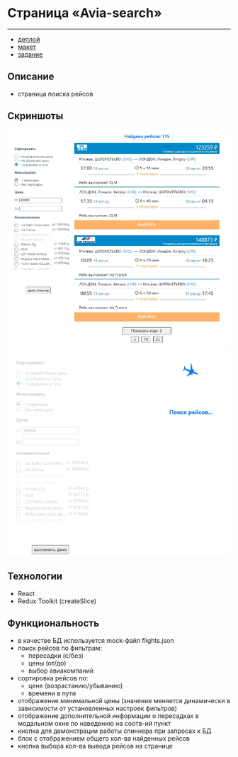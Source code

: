 # Страница «Avia-search»
***

- [деплой](https://avia-search-22.herokuapp.com)
- [макет](https://disk.yandex.ru/i/wfN42SfhARPvVA)
- [задание](https://disk.yandex.ru/i/Fele0AxYnYDypQ)

## Описание
- страница поиска рейсов

## Скриншоты
![общий вид приложения](https://github.com/NikolayMishaev/avia-search/raw/master/src/images/readme/01.jpg)
![спиннер](https://github.com/NikolayMishaev/avia-search/raw/master/src/images/readme/02.jpg)

## Технологии
- React
- Redux Toolkit (createSlice)

## Функциональность
- в качестве БД используется mock-файл flights.json
- поиск рейсов по фильтрам:
  - пересадки (с/без)
  - цены (от/до)
  - выбор авиакомпаний
- сортировка рейсов по:
  - цене (возрастанию/убыванию)
  - времени в пути
- отображение минимальной цены (значение меняется динамически в зависимости от установленных настроек фильтров)
- отображение дополнительной информации о пересадках в модальном окне по наведению на соотв-ий пункт
- кнопка для демонстрации работы спиннера при запросах к БД
- блок с отображением общего кол-ва найденных рейсов
- кнопка выбора кол-ва вывода рейсов на странице
